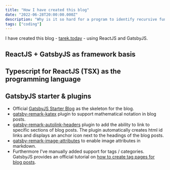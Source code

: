```yaml
---
title: "How I have created this blog"
date: "2022-06-28T20:00:00.000Z"
description: "Why is it so hard for a program to identify recursive functions? Let's find a solution to detect recursive functions without the need of executing them on import."
tags: ["coding"]
---
```


I have created this blog - [tarek.today](https://tarek.today) - using ReactJS and GatsbyJS.

## ReactJS + GatsbyJS as framework basis

## Typescript for ReactJS (TSX) as the programming language

## GatsbyJS starter & plugins

- Official [GatsbyJS Starter Blog](https://www.gatsbyjs.com/starters/gatsbyjs/gatsby-starter-blog) as the skeleton for the blog.
- [gatsby-remark-katex](https://www.gatsbyjs.com/plugins/gatsby-remark-katex) plugin to support mathematical notation in blog posts.
- [gatsby-remark-autolink-headers](https://www.gatsbyjs.com/plugins/gatsby-remark-autolink-headers/) plugin to add the ability to link to specific sections of blog posts. The plugin automatically creates html id links and displays an anchor icon next to the headings of the blog posts.
- [gatsby-remark-image-attributes](https://github.com/rbeer/gatsby-remark-image-attributes) to enable image attributes in markdown.
- Furthermore I've manually added support for tags / categories. GatsbyJS provides an official tutorial on [how to create tag pages for blog posts](https://www.gatsbyjs.com/docs/adding-tags-and-categories-to-blog-posts/).